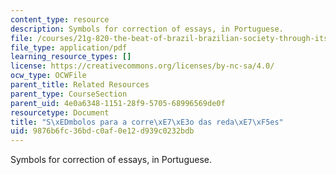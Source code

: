 ```yaml
---
content_type: resource
description: Symbols for correction of essays, in Portuguese.
file: /courses/21g-820-the-beat-of-brazil-brazilian-society-through-its-music-fall-2016/9876b6fc36bdc0af0e12d939c0232bdb_MIT_21G_820F16_symbols.pdf
file_type: application/pdf
learning_resource_types: []
license: https://creativecommons.org/licenses/by-nc-sa/4.0/
ocw_type: OCWFile
parent_title: Related Resources
parent_type: CourseSection
parent_uid: 4e0a6348-1151-28f9-5705-68996569de0f
resourcetype: Document
title: "S\xEDmbolos para a corre\xE7\xE3o das reda\xE7\xF5es"
uid: 9876b6fc-36bd-c0af-0e12-d939c0232bdb
---
```

Symbols for correction of essays, in Portuguese.